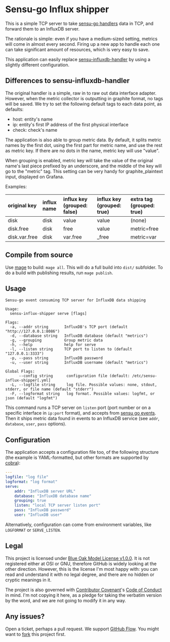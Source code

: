 # Sensu-go Influx shipper

This is a simple TCP server to take [sensu-go handlers](https://docs.sensu.io/sensu-go/latest/reference/handlers/#tcp-udp-handlers) data in TCP, and forward them to an InfluxDB server.

The rationale is simple: even if you have a medium-sized setting, metrics will come in almost every second. Firing up a new app to handle each one can take significant amount of resources, which is very easy to save.

This application can easily replace [sensu-influxdb-handler](https://github.com/sensu/sensu-influxdb-handler) by using a slightly different configuration.

## Differences to sensu-influxdb-handler

The original handler is a simple, raw in to raw out data interface adapter. However, when the metric collector is outputting in graphite format, no tags will be saved. We try to set the following default tags to each data point, as defaults:

* host: entity's name
* ip: entity's first IP address of the first physical interface
* check: check's name

The application is also able to group metric data. By default, it splits metric names by the first dot, using the first part for metric name, and use the rest as metric key. If there are no dots in the name, metric key will use "value".

When grouping is enabled, metric key will take the value of the original name's last piece prefixed by an underscore, and the middle of the key will go to the "metric" tag. This setting can be very handy for graphite_plaintext input, displayed on Grafana.

Examples:

| original key  | influx name | influx key (grouped: false) | influx key (grouped: true) | extra tag (grouped: true) |
| :------------ | :---------- | :-------------------------- | :------------------------- | :------------------------ |
| disk          | disk        | value                       | value                      | (none)                    |
| disk.free     | disk        | free                        | value                      | metric=free               |
| disk.var.free | disk        | var.free                    | _free                      | metric=var                |

## Compile from source

Use [mage](https://magefile.org/) to build: `mage all`. This will do a full build into `dist/` subfolder. To do a build with publishing results, run `mage publish`.

## Usage

```text
Sensu-go event consuming TCP server for InfluxDB data shipping

Usage:
  sensu-influx-shipper serve [flags]

Flags:
  -a, --addr string       InfluxDB's TCP port (default "http://127.0.0.1:8086")
  -d, --database string   InfluxDB database (default "metrics")
  -g, --grouping          Group metric data
  -h, --help              help for serve
  -l, --listen string     TCP port to listen to (default "127.0.0.1:3333")
  -p, --pass string       InfluxDB password
  -u, --user string       InfluxDB username (default "metrics")

Global Flags:
      --config string      configuration file (default: /etc/sensu-influx-shipper[.yml]
  -L, --logfile string     log file. Possible values: none, stdout, stderr, or file name (default "stderr")
  -F, --logformat string   log format. Possible values: logfmt, or json (default "logfmt")
```

This command runs a TCP server on `listen` port (port number or on a specific interface in `ip:port` format), and accepts from [sensu go events](https://docs.sensu.io/sensu-go/5.15/reference/events/). Then it ships metric data found in events to an InfluxDB service (see `addr`, `database`, `user`, `pass` options).

## Configuration

The application accepts a configuration file too, of the following structure (the example is YAML-formatted, but other formats are supported by [cobra](https://github.com/spf13/cobra)):

```yaml
---
logfile: "log file"
logformat: "log format"
serve:
    addr: "InfluxDB server URL"
    database: "InfluxDB database name"
    grouping: true
    listen: "local TCP server listen port"
    pass: "InfluxDB password"
    user: "InfluxDB user"
```

Alternatively, configuration can come from environment variables, like `LOGFORMAT` or `SERVE_LISTEN`.

## Legal

This project is licensed under [Blue Oak Model License v1.0.0](https://blueoakcouncil.org/license/1.0.0). It is not registered either at OSI or GNU, therefore GitHub is widely looking at the other direction. However, this is the license I'm most happy with: you can read and understand it with no legal degree, and there are no hidden or cryptic meanings in it.

The project is also governed with [Contributor Covenant](https://contributor-covenant.org/)'s [Code of Conduct](https://www.contributor-covenant.org/version/1/4/) in mind. I'm not copying it here, as a pledge for taking the verbatim version by the word, and we are not going to modify it in any way.

## Any issues?

Open a ticket, perhaps a pull request. We support [GitHub Flow](https://guides.github.com/introduction/flow/). You might want to [fork](https://guides.github.com/activities/forking/) this project first.
